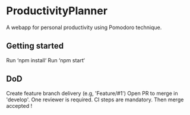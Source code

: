 # ProductivityPlanner

A webapp for personal productivity using Pomodoro technique.

## Getting started

Run ‘npm install‘ Run ‘npm start‘

## DoD

Create feature branch delivery (e.g, 'Feature/#1') Open PR to merge in 'develop'. One reviewer is required. CI steps are mandatory. Then merge accepted !
